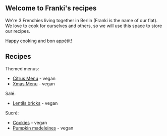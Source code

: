 ## Welcome to Franki's recipes

We're 3 Frenchies living together in Berlin (Franki is the name of our flat). We love to cook for ourselves and others, so we will use this space to store our recipes.

Happy cooking and bon appétit! 


## Recipes

Themed menus:
- [Citrus Menu](/citrus-menu.md) - vegan
- [Xmas Menu](/Xmas-menu.md) - vegan

Salé:
- [Lentils bricks](/lentils-briks.md) - vegan

Sucré:
- [Cookies](/cookies.md) - vegan
- [Pumpkin madeleines](/pumpkin-madeleines.md) - vegan
